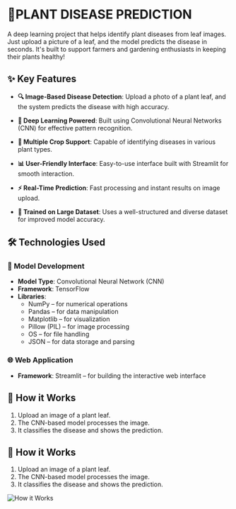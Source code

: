 # 🌿PLANT DISEASE PREDICTION 
A deep learning project that helps identify plant diseases from leaf images. Just upload a picture of a leaf, and the model predicts the disease in seconds. It's built to support farmers and gardening enthusiasts in keeping their plants healthy!
## ✨ Key Features
- **🔍 Image-Based Disease Detection**: Upload a photo of a plant leaf, and the system predicts the disease with high accuracy.

- **🧠 Deep Learning Powered**: Built using Convolutional Neural Networks (CNN) for effective pattern recognition.

- **🌿 Multiple Crop Support**: Capable of identifying diseases in various plant types.

- **📊 User-Friendly Interface**: Easy-to-use interface built with Streamlit for smooth interaction.

- **⚡ Real-Time Prediction**: Fast processing and instant results on image upload.

- **🧪 Trained on Large Dataset**: Uses a well-structured and diverse dataset for improved model accuracy.

## 🛠️ Technologies Used

### 🧠 Model Development
- **Model Type**: Convolutional Neural Network (CNN)  
- **Framework**: TensorFlow  
- **Libraries**:  
  - NumPy – for numerical operations  
  - Pandas – for data manipulation  
  - Matplotlib – for visualization  
  - Pillow (PIL) – for image processing  
  - OS – for file handling  
  - JSON – for data storage and parsing  

### 🌐 Web Application
- **Framework**: Streamlit – for building the interactive web interface
## 🌿 How it Works

1. Upload an image of a plant leaf.
2. The CNN-based model processes the image.
3. It classifies the disease and shows the prediction.

## 🌿 How it Works

1. Upload an image of a plant leaf.
2. The CNN-based model processes the image.
3. It classifies the disease and shows the prediction.

![How it Works](images/how_it_works.png)
